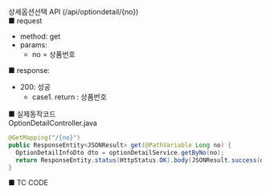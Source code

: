 상세옵션선택 API (/api/optiondetail/{no})  
■ request
   - method: get
   - params:
      - no = 상품번호  
  
■ response:  
   - 200: 성공  
      - case1. return : 상품번호  
  
■ 실제동작코드  
OptionDetailController.java  
```java
@GetMapping("/{no}")
public ResponseEntity<JSONResult> get(@PathVariable Long no) {
  OptionDetailInfoDto dto = optionDetailService.getByNo(no);
  return ResponseEntity.status(HttpStatus.OK).body(JSONResult.success(dto));
}
```
  
■ TC CODE  
  
 <tc code>
